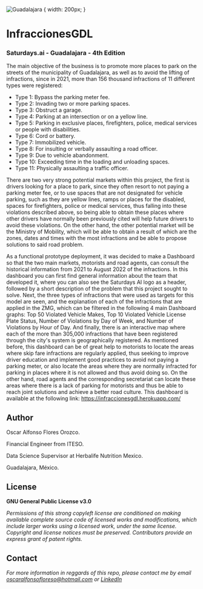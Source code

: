 ![Guadalajara](https://user-images.githubusercontent.com/31071493/202862662-10186d1f-e8e0-4423-8a6c-a8559d2520cb.png?classes=float-left) { width: 200px; }


# InfraccionesGDL
### Saturdays.ai - Guadalajara - 4th Edition 


The main objective of the business is to promote more places to park on the streets of the municipality of Guadalajara, as well as to avoid the lifting of infractions, since in 2021, more than 156 thousand infractions of 11 different types were registered:
* Type 1: Bypass the parking meter fee.
* Type 2: Invading two or more parking spaces.
* Type 3: Obstruct a garage.
* Type 4: Parking at an intersection or on a yellow line.
* Type 5: Parking in exclusive places, firefighters, police, medical services or people with disabilities.
* Type 6: Cord or battery.
* Type 7: Immobilized vehicle.
* Type 8: For insulting or verbally assaulting a road officer.
* Type 9: Due to vehicle abandonment.
* Type 10: Exceeding time in the loading and unloading spaces.
* Type 11: Physically assaulting a traffic officer.


There are two very strong potential markets within this project, the first is drivers looking for a place to park, since they often resort to not paying a parking meter fee, or to use spaces that are not designated for vehicle parking, such as they are yellow lines, ramps or places for the disabled, spaces for firefighters, police or medical services, thus falling into these violations described above, so being able to obtain these places where other drivers have normally been previously cited will help future drivers to avoid these violations. On the other hand, the other potential market will be the Ministry of Mobility, which will be able to obtain a result of which are the zones, dates and times with the most infractions and be able to propose solutions to said road problem.

As a functional prototype deployment, it was decided to make a Dashboard so that the two main markets, motorists and road agents, can consult the historical information from 2021 to August 2022 of the infractions. In this dashboard you can first find general information about the team that developed it, where you can also see the Saturdays AI logo as a header, followed by a short description of the problem that this project sought to solve. Next, the three types of infractions that were used as targets for this model are seen, and the explanation of each of the infractions that are applied in the ZMG, which can be filtered in the following 4 main Dashboard graphs: Top 50 Violated Vehicle Makes, Top 10 Violated Vehicle License Plate Status, Number of Violations by Day of Week, and Number of Violations by Hour of Day. And finally, there is an interactive map where each of the more than 305,000 infractions that have been registered through the city's system is geographically registered. As mentioned before, this dashboard can be of great help to motorists to locate the areas where skip fare infractions are regularly applied, thus seeking to improve driver education and implement good practices to avoid not paying a parking meter, or also locate the areas where they are normally infracted for parking in places where it is not allowed and thus avoid doing so. On the other hand, road agents and the corresponding secretariat can locate these areas where there is a lack of parking for motorists and thus be able to reach joint solutions and achieve a better road culture. This dashboard is available at the following link: https://infraccionesgdl.herokuapp.com/

## Author
Oscar Alfonso Flores Orozco.

Financial Engineer from ITESO.

Data Science Supervisor at Herbalife Nutrition Mexico.

Guadalajara, México.

## License
**GNU General Public License v3.0** 

*Permissions of this strong copyleft license are conditioned on making available 
complete source code of licensed works and modifications, which include larger 
works using a licensed work, under the same license. Copyright and license notices 
must be preserved. Contributors provide an express grant of patent rights.*

## Contact
*For more information in reggards of this repo, please contact me by email oscaralfonsofloreso@hotmail.com or [LinkedIn](https://www.linkedin.com/in/oscar-alfonso-flores-orozco/)*
